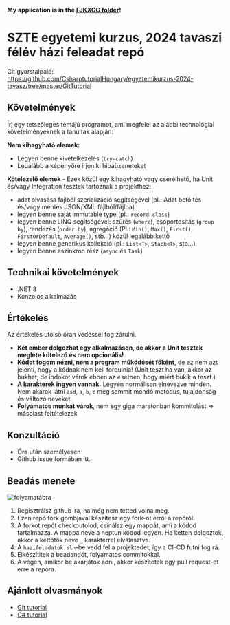 **My application is in the [FJKXGG folder](https://github.com/BarnaGergely/egyetemikurzus-2024-tavasz/tree/master/FJKXGG)!**

# SZTE egyetemi kurzus, 2024 tavaszi félév házi feleadat repó

Git gyorstalpaló: https://github.com/CsharptutorialHungary/egyetemikurzus-2024-tavasz/tree/master/GitTutorial

## Követelmények

Írj egy tetszőleges témájú programot, ami megfelel az alábbi technológiai követelményeknek a tanultak alapján:

**Nem kihagyható elemek:**
* Legyen benne kivételkezelés (`try-catch`)
* Legalább a képenyőre írjon ki hibaüzeneteket

**Kötelezelő elemek** - Ezek közül egy kihagyható vagy cserélhető, ha Unit és/vagy Integration tesztek tartoznak a projekthez:

* adat olvasása fájlból szerializáció segítségével (pl.: Adat betöltés és/vagy mentés JSON/XML fájlból/fájlba)
* legyen benne saját immutable type (pl.: `record class`)
* legyen benne LINQ segítségével: szűrés (`where`), csoportosítás (`group by`), rendezés (`order by`), agregáció (Pl.: `Min()`, `Max()`, `First()`, `FirstOrDefault`, `Average()`, stb...) közül legalább kettő
* legyen benne generikus kollekció (pl.: `List<T>`, `Stack<T>`, stb...)
* legyen benne aszinkron rész (`async` és `Task`)

## Technikai követelmények

* .NET 8
* Konzolos alkalmazás

## Értékelés

Az értékelés utolsó órán védéssel fog zárulni.

* **Két ember dolgozhat egy alkalmazáson, de akkor a Unit tesztek megléte kötelező és nem opcionális!**
* **Kódot fogom nézni, nem a program működését főként**, de ez nem azt jelenti, hogy a kódnak nem kell fordulnia! (Unit teszt ha van, akkor az bukhat, de indokot várok ebben az esetben, hogy miért bukik a teszt.)
* **A karakterek ingyen vannak.** Legyen normálisan elnevezve minden. Nem akarok látni `asd`, `a`, `b`, `c` meg semmit mondó metódus, tulajdonság és változó neveket.
* **Folyamatos munkát várok**, nem egy giga maratonban kommitolást => másolást feltételezek

## Konzultáció

* Óra után személyesen
* Github issue formában itt.

## Beadás menete

![folyamatábra](folyamat.svg)

1. Regisztrálsz github-ra, ha még nem tetted volna meg.
2. Ezen repó fork gombjával készítesz egy fork-ot erről a repóról.
3. A forkot repót checkoutolod, csinálsz egy mappát, ami a kódod tartalmazza. A mappa neve a neptun kódod legyen. Ha ketten dolgoztok, akkor a kettőtök neve `_` karakterrel elválasztva.
4. A `hazifeladatok.sln`-be vedd fel a projektedet, így a CI-CD futni fog rá.
4. Elkészítitek a beadandót, folyamatos commitokkal.
5. A végén, amikor be akarjátok adni, akkor készítetek egy pull request-et erre a repóra.

## Ajánlott olvasmányok

* [Git tutorial](https://docs.github.com/en/get-started/quickstart)
* [C# tutorial](https://csharptutorial.hu/)

